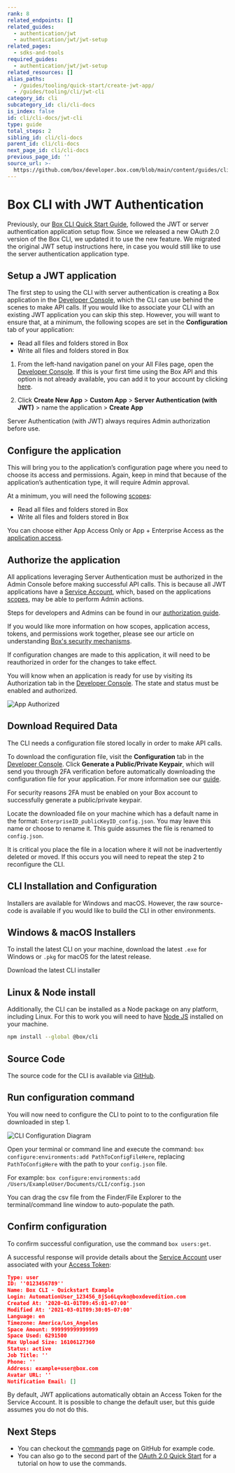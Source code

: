 ```yaml
---
rank: 8
related_endpoints: []
related_guides:
  - authentication/jwt
  - authentication/jwt/jwt-setup
related_pages:
  - sdks-and-tools
required_guides:
  - authentication/jwt/jwt-setup
related_resources: []
alias_paths:
  - /guides/tooling/quick-start/create-jwt-app/
  - /guides/tooling/cli/jwt-cli
category_id: cli
subcategory_id: cli/cli-docs
is_index: false
id: cli/cli-docs/jwt-cli
type: guide
total_steps: 2
sibling_id: cli/cli-docs
parent_id: cli/cli-docs
next_page_id: cli/cli-docs
previous_page_id: ''
source_url: >-
  https://github.com/box/developer.box.com/blob/main/content/guides/cli/cli-docs/jwt-cli.md
---
```

# Box CLI with JWT Authentication

Previously, our [Box CLI Quick Start Guide][qs], followed the JWT or server
authentication application setup flow. Since we released a new OAuth 2.0
version of the Box CLI, we updated it to use the new feature. We migrated
the original JWT setup instructions here, in case you would still like
to use the server authentication application type.

## Setup a JWT application

The first step to using the CLI with server authentication is creating a Box
application in the
[Developer Console][dc], which the CLI can use behind the scenes to make API
calls. If you would like to associate your CLI with an existing JWT application
you can skip this step. However, you will want to ensure that, at a minimum, the
following scopes are set in the **Configuration** tab of your application:

- Read all files and folders stored in Box
- Write all files and folders stored in Box

1. From the left-hand navigation panel on your All Files page, open the [Developer Console][dc]. If this is your first time using the Box API and this option is not already available, you can add it to your account by clicking [here][dc].

2. Click **Create New App** > **Custom App** > **Server Authentication (with JWT)** > name the application > **Create App**

<Message warning>

Server Authentication (with JWT) always requires Admin authorization before use.

</Message>

## Configure the application

This will bring you to the application’s configuration page where you need to
choose its access and permissions. Again, keep in mind that because of the
application’s authentication type, it will require Admin approval.

At a minimum, you will need the following [scopes][scopes]:

- Read all files and folders stored in Box
- Write all files and folders stored in Box

You can choose either App Access Only or App + Enterprise Access as the
[application access][aa].

## Authorize the application

All applications leveraging Server Authentication must be authorized in the
Admin Console before making successful API calls. This is because all JWT
applications have a [Service Account][sa], which, based on the applications
[scopes][scopes], may be able to perform Admin actions.

Steps for developers and Admins can be found in our [authorization guide][ag].

If you would like more information on how scopes, application access, tokens,
and permissions work together, please see our article on understanding
[Box's security mechanisms][blogpost].

<Message warning>

If configuration changes are made to this application, it will need to be
reauthorized in order for the changes to take effect.

</Message>

You will know when an application is ready for use by visiting its Authorization
tab in the [Developer Console][dc]. The state and status must be enabled and
authorized.

<ImageFrame center>

![App Authorized](../images/app-authorized.png)

</ImageFrame>

## Download Required Data

The CLI needs a configuration file stored locally in order to make API calls.

To download the configuration file, visit the **Configuration** tab in the
[Developer Console][dc]. Click **Generate a Public/Private Keypair**, which will
send you through 2FA verification before automatically downloading the
configuration file for your application. For more information see
our [guide][keypair].

<Message warning>

For security reasons 2FA must be enabled on your Box account to successfully
generate a public/private keypair.

</Message>

Locate the downloaded file on your machine which has a default name in the
format: `EnterpriseID_publicKeyID_config.json`. You may leave this name or
choose to rename it. This guide assumes the file is renamed to `config.json`.

<Message warning>

It is critical you place the file in a location where it will not be
inadvertently deleted or moved. If this occurs you will need to repeat the
step 2 to reconfigure the CLI.

</Message>

## CLI Installation and Configuration

Installers are available for Windows and macOS. However, the raw source-code is
available if you would like to build the CLI in other environments.

## Windows & macOS Installers

To install the latest CLI on your machine, download the latest
`.exe` for Windows or `.pkg` for macOS for the latest release.

<CTA to="https://github.com/box/boxcli/releases">

Download the latest CLI installer

</CTA>

## Linux & Node install

Additionally, the CLI can be installed as a Node package on any platform,
including Linux. For this to work you will need to have
[Node JS](https://nodejs.org/) installed on your machine.

```bash
npm install --global @box/cli
```

## Source Code

The source code for the CLI is available via [GitHub][cli].

## Run configuration command

You will now need to configure the CLI to point to to the configuration file
downloaded in step 1.

<ImageFrame center>

![CLI Configuration Diagram](../images/cli-config-diagram.png)

</ImageFrame>

<!--alex ignore execute-->

Open your terminal or command line and execute the
command: `box configure:environments:add PathToConfigFileHere`, replacing
`PathToConfigHere` with the path to your `config.json` file.

For example:
`box configure:environments:add /Users/ExampleUser/Documents/CLI/config.json`

<Message type='tip'>

You can drag the csv file from the Finder/File Explorer to the
terminal/command line window to auto-populate the path.

</Message>

## Confirm configuration

To confirm successful configuration, use the command `box users:get`.

A successful response will provide details about the [Service Account][sa] user
associated with your [Access Token][at]:

```json
Type: user
ID: ''0123456789''
Name: Box CLI - Quickstart Example
Login: AutomationUser_123456_8jSo6Lqvko@boxdevedition.com
Created At: '2020-01-01T09:45:01-07:00'
Modified At: '2021-03-01T09:30:05-07:00'
Language: en
Timezone: America/Los_Angeles
Space Amount: 999999999999999
Space Used: 6291500
Max Upload Size: 16106127360
Status: active
Job Title: ''
Phone: ''
Address: example+user@box.com
Avatar URL: ''
Notification Email: []
```

<Message type='tip'>

By default, JWT applications automatically obtain an Access Token for the
Service Account. It is possible to change the default user, but this guide
assumes you do not do this.

</Message>

## Next Steps

- You can checkout the [commands][commands] page on GitHub for example code.
- You can also go to the second part of the [OAuth 2.0 Quick Start][three] for a tutorial on how to use the commands.

[cli]: https://github.com/box/boxcli
[auth]: g://authentication/jwt/without-sdk/
[at]: g://authentication/tokens/
<!-- i18n-enable localize-links -->

[dc]: https://account.box.com/developers/console
<!-- i18n-disable localize-links -->

[keypair]: g://authentication/jwt/jwt-setup/#public-and-private-key-pair
[sa]: page://platform/user-types/#service-account/
[scopes]: g://api-calls/permissions-and-errors/scopes/
[ag]: g://authorization/custom-app-approval/
<!-- i18n-enable localize-links -->

[blogpost]: https://medium.com/box-developer-blog/box-api-understanding-security-9fcad7b1d72e
<!-- i18n-disable localize-links -->

[scopes]: g://api-calls/permissions-and-errors/scopes/
[aa]: g://authentication/jwt/jwt-setup/#application-access
[three]: g://cli/quick-start/build-commands-help/
[four]: g://cli/quick-start/options-and-bulk-commands/
[cache]: https://github.com/box/boxcli/blob/master/docs/configure.md#box-configureenvironmentsupdate-name
[ac]: https://github.com/box/boxcli/blob/master/docs/autocomplete.md
[commands]: https://github.com/box/boxcli#command-topics
[qs]: g://cli/quick-start/